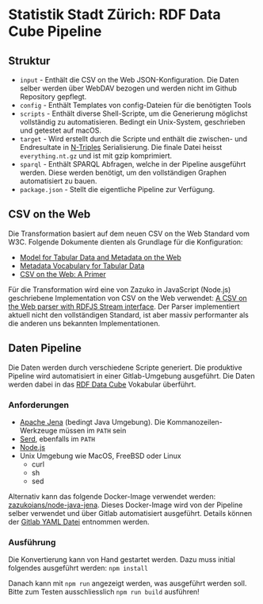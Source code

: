 # Statistik Stadt Zürich: RDF Data Cube Pipeline

## Struktur

* `input` - Enthält die CSV on the Web JSON-Konfiguration. Die Daten selber werden über WebDAV bezogen und werden nicht im Github Repository gepflegt.
* `config` - Enthält Templates von config-Dateien für die benötigten Tools
* `scripts` - Enthält diverse Shell-Scripte, um die Generierung möglichst vollständig zu automatisieren. Bedingt ein Unix-System, geschrieben und getestet auf macOS.
* `target` - Wird erstellt durch die Scripte und enthält die zwischen- und Endresultate in [N-Triples](https://en.wikipedia.org/wiki/N-Triples) Serialisierung. Die finale Datei heisst `everything.nt.gz` und ist mit gzip komprimiert.
* `sparql` - Enthält SPARQL Abfragen, welche in der Pipeline ausgeführt werden. Diese werden benötigt, um den vollständigen Graphen automatisiert zu bauen.
* `package.json` - Stellt die eigentliche Pipeline zur Verfügung.


## CSV on the Web

Die Transformation basiert auf dem neuen CSV on the Web Standard vom W3C. Folgende Dokumente dienten als Grundlage für die Konfiguration:

* [Model for Tabular Data and Metadata on the Web](https://www.w3.org/TR/tabular-data-model/)
* [Metadata Vocabulary for Tabular Data](https://www.w3.org/TR/tabular-metadata/)
* [CSV on the Web: A Primer](https://www.w3.org/TR/tabular-data-primer/)

Für die Transformation wird eine von Zazuko in JavaScript (Node.js) geschriebene Implementation von CSV on the Web verwendet: [A CSV on the Web parser with RDFJS Stream interface](https://github.com/rdf-ext/rdf-parser-csvw). Der Parser implementiert aktuell nicht den vollständigen Standard, ist aber massiv performanter als die anderen uns bekannten Implementationen.

## Daten Pipeline

Die Daten werden durch verschiedene Scripte generiert. Die produktive Pipeline wird automatisiert in einer Gitlab-Umgebung ausgeführt. Die Daten werden dabei in das [RDF Data Cube](https://www.w3.org/TR/vocab-data-cube/) Vokabular überführt.

### Anforderungen

* [Apache Jena](https://jena.apache.org/download/index.cgi) (bedingt Java Umgebung). Die Kommanozeilen-Werkzeuge müssen im `PATH` sein
* [Serd](https://drobilla.net/software/serd), ebenfalls im `PATH`
* [Node.js](https://nodejs.org/)
* Unix Umgebung wie MacOS, FreeBSD oder Linux
  * curl
  * sh
  * sed

Alternativ kann das folgende Docker-Image verwendet werden: [zazukoians/node-java-jena](https://hub.docker.com/r/zazukoians/node-java-jena/). Dieses Docker-Image wird von der Pipeline selber verwendet und über Gitlab automatisiert ausgeführt. Details können der [Gitlab YAML Datei](.gitlab-ci.yml) entnommen werden.

### Ausführung

Die Konvertierung kann von Hand gestartet werden. Dazu muss initial folgendes ausgeführt werden: `npm install`

Danach kann mit `npm run` angezeigt werden, was ausgeführt werden soll. Bitte zum Testen ausschliesslich `npm run build` ausführen!

